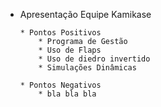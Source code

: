   * Apresentação Equipe Kamikase
  
        * Pontos Positivos
            * Programa de Gestão
            * Uso de Flaps
            * Uso de diedro invertido
            * Simulações Dinâmicas
        
        * Pontos Negativos
            * bla bla bla
